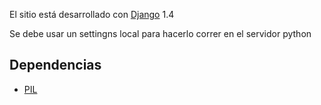 El sitio está desarrollado con [Django](https://www.djangoproject.com/) 1.4

Se debe usar un settingns local para hacerlo correr en el servidor python

## Dependencias

* [PIL](http://www.pythonware.com/products/pil/)



